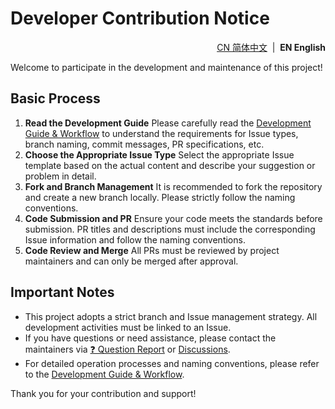 # Developer Contribution Notice

<p align="right">
  <a href="https://github.com/ArcesTeam/arcesteam-gradle-plugins/blob/main/.github/lang/zh-CN/CONTRIBUTING-DEV.md" title="简体中文">CN 简体中文</a> &nbsp;|&nbsp;
  <strong>EN English</strong>
</p>

Welcome to participate in the development and maintenance of this project!

## Basic Process

1. **Read the Development Guide**
   Please carefully read
   the [Development Guide & Workflow](https://github.com/ArcesTeam/arcesteam-gradle-plugins/blob/main/.github/lang/en-US/CONTRIBUTING-GUIDE.md)
   to understand the requirements for Issue types, branch naming, commit
   messages, PR specifications, etc.
2. **Choose the Appropriate Issue Type**
   Select the appropriate Issue template based on the actual content and
   describe your suggestion or problem in detail.
3. **Fork and Branch Management**
   It is recommended to fork the repository and create a new branch locally.
   Please strictly follow the naming conventions.
4. **Code Submission and PR**
   Ensure your code meets the standards before submission. PR titles and
   descriptions must include the corresponding Issue information and follow the
   naming conventions.
5. **Code Review and Merge**
   All PRs must be reviewed by project maintainers and can only be merged after
   approval.

## Important Notes

- This project adopts a strict branch and Issue management strategy. All
  development activities must be linked to an Issue.
- If you have questions or need assistance, please contact the maintainers
  via [❓ Question Report](https://github.com/ArcesTeam/arcesteam-gradle-plugins/issues/new?template=13_Question_Report.yaml)
  or [Discussions](https://github.com/orgs/ArcesTeam/discussions).
- For detailed operation processes and naming conventions, please refer to
  the [Development Guide & Workflow](https://github.com/ArcesTeam/arcesteam-gradle-plugins/blob/main/.github/lang/en-US/CONTRIBUTING-GUIDE.md).

Thank you for your contribution and support!
